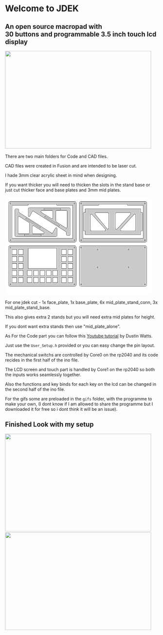 # Welcome to JDEK
## An open source macropad with <br> 30 buttons and programmable 3.5 inch touch lcd display

<img src="/Imgaes/1.png" width="480" height="320">

There are two main folders for Code and CAD files.

CAD files were created in Fusion and are intended to be laser cut.

I hade 3mm clear acrylic sheet in mind when designing.

If you want thicker you will need to thicken the slots in the stand base 
or just cut thicker face and base plates and 3mm mid plates. 


<img src="cadmodel.png" width="480" height="320">

For one jdek cut - 
    1x face_plate,
    1x base_plate,
    6x mid_plate_stand_conn,
    3x mid_plate_stand_base.

This also gives extra 2 stands but you will need extra mid plates for height. 

If you dont want extra stands then use "mid_plate_alone".


As For the Code part you can follow this [Youtube tutorial](https://www.youtube.com/watch?v=OpIwI28cHpk) by Dustin Watts.

Just use the `User_Setup.h` provided or you can easy change the pin layout.

The mechanical switchs are controlled by Core0 on the rp2040 and its code recides in the first half of the ino file.

The LCD screen and touch part is handled by Core1 on the rp2040 so both the inputs works seamlessly together.

Also the functions and key binds for each key on the lcd can be changed in the second half of the ino file.

For the gifs some are preloaded in the `gifs` folder, with the programme to make your own, (I dont know if I am allowed to 
share the programme but I downloaded it for free so i dont think it will be an issue).


## Finished Look with my setup

<img src="/Imgaes/2.png" width="480" height="320">


<img src="/Imgaes/3.png" width="480" height="320">
